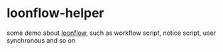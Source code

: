 # loonflow-helper
some demo about [loonflow](https://github.com/blackholll/loonflow), such as workflow script, notice script, user synchronous and so on
